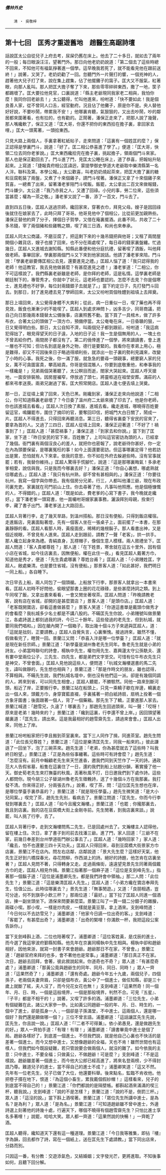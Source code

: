 

##### 儒林外史
　　`清 ‧ 吳敬梓`

* * *

## 第十七回　匡秀才重遊舊地　趙醫生高踞詩壇

話說匡太公自從兒子上府去考，尿屎仍舊在床上。他去了二十多日，就如去了兩年的一般；每日眼淚汪汪，望著門外。那日向他老奶奶說道：「第二個去了這些時總不回來，不知他可有福氣掙著進一個學。這早晚我若死了，就不能看見他在跟前送終！」說著，又哭了。老奶奶勸了一回。忽聽門外一片聲打的響，一個兇神的人，趕著他大兒子打了來，說在集上趕集，佔了他擺攤子的窩子。匡大又不服氣，紅著眼，向那人亂叫。那人把匡大擔子奪了下來，那些零零碎碎東西，撒了一地，筐子都踢壞了。匡大要拉他見官，口裏說道：「縣主老爺現同我家老二相與，我怕你麼！我同你回老爺去！」太公聽得，忙叫他進來，吩咐道：「快不要如此！我是個良善人家，從不曾同人口舌，經官動府。況且佔了他攤子，原是你不是。央人替他好好說，不要吵鬧，帶累我不安！」他哪裏肯聽，氣狠狠的，又出去吵鬧，吵的鄰居都來圍著看，也有拉的，也有勸的。正鬧著，潘保正走來了，把那人說了幾聲，那人嘴纔軟了，保正又道：「匡大哥，你還不把你的東西拾在擔子裏，拿回家去哩，」匡大一頭罵著，一頭拾東西。

只見大路上兩個人，手裏拿著紅紙帖子，走來問道：「這裏有一個姓匡的麼？」保正認得是學裏門斗，說道：「好了。匡二相公恭喜進了學了。」便道：「匡大哥，快領二位去同你老爹說。」匡大東西纔拾完在擔子裏，挑起擔子，領兩個門斗來家。那人也是保正勸回去了。門斗進了門，見匡太公睡在床上，道了恭喜，把報帖升貼起來。上寫道：「捷報貴府相公匡諱迥，蒙提學御史學道大老爺取中樂清縣第一名人泮。聯科及第。本學公報。」太公歡喜，叫老奶奶燒起茶來，把匡大擔了裏的糖和豆腐乾裝了兩盤，又煮了十來個雞子，請門斗喫著。潘保正又拿了十來個雞子來賀喜，一總煮了出來，留著潘老爹陪門斗喫飯。飯罷，太公拿出二百文來做報錢，門斗嫌少。太公道：「我乃赤貧之人，又遭了回祿。小兒的事，勞二位來，這些須當甚麼；權為一茶之敬。」潘老爹又說了一番，添了一百文，門斗去了。

直到四五日後，匡超人送過宗師，纔回家來，穿著衣巾，拜見父母。嫂子是因回祿後就住在娘家去了，此時只拜了哥哥。他哥見他中了個相公，比從前更加親熱些。潘保正替他約齊了分子，擇個日子賀學，又借在庵裏擺酒。此番不同，共收了二十多吊錢，宰了兩個豬和些雞鴨之類，喫了兩三日酒，和尚也來奉承。

匡超人同太公商議，不磨豆腐了，把這剩下來的十幾吊錢把與他哥；又租了兩間屋開個小雜貨店，嫂子也接了回來，也不分在兩處喫了，每日尋的錢家裏盤纏。忙過幾日，匡超人又進城去謝知縣。知縣此番便和他分庭抗禮，留著喫了酒飯，叫他拜做老師。事畢回家，學裏那兩個門斗又下來到他家說話。他請了潘老爹來陪。門斗說：「學裏老爺要傳匡相公去見，還要進見之禮。」匡超人惱了道：「我只認得我的老師！他這教官，我去見他做甚麼？有甚麼進見之禮！」潘老爹道：「二相公，你不可這樣說了。我們縣裏老爺雖是老師，是你拜的老師，這是私情。這學裏老師是朝廷制下的，專管秀才。你就中了狀元，這老師也要認的。怎麼不去見？你是個寒士，進見禮也不好爭，每位封兩錢銀子去就是了。」當下約定日子，先打發門斗回去。到那日，封了進見禮去見了學師回來，太公又吩咐買個牲醴到祖墳上去拜奠。

那日上墳回來，太公覺得身體不大爽利；從此，病一日重似一日，喫了藥也再不得見效，飯食也漸漸少的不能喫了。匡超人到處求神問卜，凶多吉少，同哥商議，把自己向日那幾兩本錢替太公備後事，店裏照舊不動。當下買了一具棺木，做了許多布衣，合著太公的頭做了一頂方巾，預備停當。太公奄奄在床，一日昏聵的狠，一日又覺得明白些。那日，太公自知不濟，叫兩個兒子都到跟前，吩咐道：「我這病犯得拙了，眼見得望天的日子遠，入地的日子近！我一生是個無用的人，一塊土也不曾丟給你們，兩間房子都沒有了。第二的僥倖進了一個學，將來讀讀書，會上進一層也不可知；但功名到底是身外之物，德行是要緊的。我看你在孝弟上用心，極是難得，卻又不可因後來日子略過得順利些，就添出一肚子裏的勢利見識來，改變了小時的心事。我死之後，你一滿了服，就急急的要尋一頭親事，總要窮人家的兒女，萬不可貪圖富貴，攀高結貴。你哥是個混賬人，你要到底敬重他，和奉事我的一樣纔是！」兄弟兩個哭著聽了，太公瞑目而逝，閤家大哭起來。匡超人呼天搶地，一面安排裝殮。因房屋褊窄，停放過了頭七，將靈柩送在祖塋安葬。滿莊的人都來弔孝送喪。兩弟兄謝過了客。匡大照常開店。匡超人逢七便去墳上哭奠。

那一日，正從墳上奠了回來，天色已黑。剛纔到家，潘保正走來向他說道：「二相公，你可知道縣裏老爺壞了？今日委了溫州府二太爺來摘了印去了。他是你老師，你也該進城去看看。」匡超人次日換了素服，進城去看。纔走進城，哪曉得百姓要留這官，鳴鑼罷市，圍住了摘印的官，要奪回印信，把城門大白日關了，鬧成一片。匡超人不得進去，只得回來再聽消息。第三日，聽得省裏委下安民的官來了，要拿為首的人。又過了三四日，匡超人從墳上回來，潘保正迎著道：「不好了！禍事到了！」匡超人道：「甚麼禍事？」潘保正道：「到家去和你說。」當下到了匡家，坐下道：「昨日安民的官下來，百姓散了，上司叫這官密訪為頭的人，已經拿了幾個。衙門裏有兩個沒良心的差人，就把你也密報了，說老爺待你甚好，你一定在內為頭要保留，是哪裏冤枉的事！如今上面還要密訪。但這事哪裏定得？他若訪出是實，恐怕就有人下來拿。依我的意思，你不如在外府去躲避些時。沒有官事就罷；若有，我替你維持。」匡超人驚得手慌腳忙，說道：「這是那哪裏晦氣！多承老爹相愛，說信與我，只是我而今哪裏去好？」潘保正道：「你自心裏想，哪處熟就往哪處去。」匡超人道：「我只有杭州熟，卻不曾有甚相與的。」潘保正道：「你要往杭州，我寫一個字與你帶去。我有個房分兄弟，行三，人都叫他潘三爺，現在布政司裏充吏。家裏就在司門前山上住。你去尋著了他，凡事叫他照應。他是個極慷慨的人，不得錯的。」匡超人道：「既是如此，費老爹的心寫下書子，我今晚就走纔好。」當下潘老爹一頭寫書，他一面囑咐哥嫂家裏事務，灑淚拜別母親，拴束行李，藏了書子出門。潘老爹送上大路回去。

匡超人背著行李，走了幾天旱路，到溫州搭船。那日沒有便船，只得到飯店權宿。走進飯店，見裏面點著燈，先有一個客人坐在一張桌子上，面前擺了一本書，在那裏靜靜的看。匡超人看那人時，黃瘦面皮，稀稀的幾根鬍子。那人看書出神，又是個近視眼，不曾見有人進來。匡超人走到跟前，請教了一聲「老客」，拱一拱手。那人纔立起身來為禮。青絹直身，瓦楞帽子，像個生意人模樣。兩人敘禮坐下。匡超人問道：「客人貴鄉尊姓？」那人道：「在下姓景，寒舍就在這五十里外，因有個小店在省城，如今往店裏去，因無便船，權在此住一夜。」看見匡超人戴著方巾，知道他是秀才，便道：「先生貴處哪裏？尊姓台甫？」匡超人道：「小弟賤姓匡，字超人。敝處樂清。也是要住省城，沒有便船。」那景客人道：「如此甚好，我們明日一同上船。」各自睡下。

次日早去上船，兩人同包了一個頭艙。上船放下行李，那景客人就拿出一本書來看。匡超人初時不好問他，偷眼望那書上圈的花花碌碌，是些甚麼詩詞之類。到上午同喫了飯，又拿出書來看看，一會又閒坐著喫茶。匡超人問道：「昨晚請教老客，說有店在省城，卻開的是甚麼寶店？」景客人道：「是頭巾店。」匡超人道：「老客既開寶店，卻看這書做甚麼？」景客人笑道：「你道這書單是戴頭巾做秀才的會看麼？我杭城多少名士都是不講八股的。不瞞匡先生你說，小弟賤號叫做景蘭江，各處詩選上都刻過我的詩，今已二十餘年。這些發過的老先生，但到杭城，就要同我們唱和。」因在艙內開了一個箱子，取出幾十個斗方子來遞與匡超人，道：「這就是拙刻，正要請教。」匡超人自覺失言，心裏慚愧。接過詩來，雖然不懂，假做看完了，瞎贊一回。景蘭江又問：「恭喜入泮是哪一位學臺？」匡超人道：「就是現在新任宗師。」景蘭江道：「新學臺是湖州魯老先生同年。魯老先生就是小弟的詩友。小弟當時聯句的詩會，楊執中先生，權勿用先生、嘉興蘧太守公孫駪夫、還有婁中堂兩位公子，三先生、四先生，都是弟們文字至交。可惜有位牛布衣先生只是神交，不曾會面。」匡超人見他說這些人，便問道：「杭城文瀚樓選書的馬二先生，諱叫做靜的，先生想也相與？」景蘭江道：「那是作時文的朋友，雖也認得，不算相與。不瞞先生說，我們杭城名壇中，倒也沒有他們這一派。卻是有幾個同調的人，將來到省，可以同先生相會。」匡超人聽罷，不勝駭然。同他一路來到斷河頭，船近了岸，正要搬行李。景蘭江站在船頭上，只見一乘轎子歇在岸邊，轎裏走出一個人來，頭戴方巾，身穿寶藍直裰，手裏搖著一把白紙詩扇，扇柄上拴著一個方象牙圖書；後面跟著一個人，背了一個藥箱。那先生下了轎，正要進那人家去。景蘭江喊道：「趙雪兄，久違了！哪裏去？」那趙先生回過頭來，叫一聲：「哎呀！原來是老弟！幾時來的？」景蘭江道：「纔到這裏，行李還不曾上岸。」因回頭望著艙裏道：「匡先生，請出來。這是我最相好的趙雪齋先生，請過來會會。」匡超人出來，同他上了岸。

景蘭江吩咐船家把行李且搬到茶室裏來。當下三人同作了揖，同進茶室。趙先生問道：「此位長兄尊姓？」景蘭江道：「這位是樂清匡先生，同我一船來的。」彼此謙遜了一回坐下，泡了三碗茶來。趙先生道：「老弟，你為甚麼就去了這些時？叫我終日盼望。」景蘭江道：「正是為些俗事纏著。這些時可有詩會麼？」趙先生道：「怎麼沒有。前月中翰顧老先生來天竺進香，邀我們同到天竺作了一天的詩。通政范大人告假省墓，船隻在這裏住了一日，還約我們到船上拈題分韻，著實擾了他一天。御史荀老先生來打撫臺的秋風，丟著秋風不打，日日邀我們到下處作詩。這些人都問你。現今胡三公子替湖州魯老先生徵輓詩，送了十幾個斗方在我那裏。我打發不清。你來得正好，分兩張去作。」說著，喫了茶，問：「這位匡先生想也在庠，是哪位學臺手裏恭喜的？」景蘭江道：「就是現任學臺。」趙先生微笑道：「是大小兒同案。」喫完了茶，趙先生先別，看病去了。景蘭江問道：「匡先生，你而今行李發到哪裏去？」匡超人道：「如今且攏文瀚樓。」景蘭江道：「也罷﹔你攏那裏去，我且到店裏。我的店在豆腐橋大街上金剛寺前。先生閒著，到我店裏來談。」說罷，叫人挑了行李，去了。

匡超人背著行李，走到文瀚樓問馬二先生，已是回處州去了。文瀚樓主人認得他，留在樓上住。次日，拿了書子到司前去找潘三爺。進了門，家人回道：「三爺不在家，前幾日奉差到台州學道衙門辦公事去了。」匡超人道：「幾時回家？」家人道：「纔去，怕不也還要三四十天功夫。」匡超人只得回來，尋到豆腐橋大街景家方巾店裏，景蘭江不在店內。問左右店鄰，店鄰說道：「景大先生麼？這樣好天氣，他先生正好到六橋探春光，尋花問柳，作西湖上的詩。絕好的詩題，他怎肯在店裏坐著？」匡超人見問不著，只得轉身又走。走過兩條街，遠遠望見景先生同著兩個戴方巾的走，匡超人相見作揖。景蘭江指著那一個麻子道：「這位是支劍峰先生。」指著那一個鬍子道：「這位是浦墨卿先生。都是我們詩會中領袖。」那二人問：「此位先生？」景蘭江道：「這是樂清匡超人先生。」匡超人道：「小弟方纔在寶店奉拜先生，恰值公出。此時往哪裏去？」景先生道：「無事閒遊。」又道：「良朋相遇，豈可分途，何不到旗亭小飲三杯？」那兩位道：「最好。」當下拉了匡超人同進一個酒店，揀一副坐頭坐下。酒保來問要甚麼菜。景蘭江叫了一賣一錢二分銀子的雜膾，兩碟小喫。那小喫，一樣是炒肉皮，一樣就是黃豆芽。拿上酒來。支劍峰問道：「今日何以不去訪雪兄？」浦墨卿道：「他家今日讌一位出奇的客。」支劍峰道：「客罷了，有甚麼出奇？」浦墨卿道：「出奇的緊哩！你滿飲一杯，我把這段公案告訴你。」

當下支劍峰斟上酒，二位也陪著喫了。浦墨卿道：「這位客姓黃，是戊辰的進士，而今選了我這寧波府鄞縣知縣。他先年在京裏同楊執中先生相與。楊執中卻和趙爺相好，因他來浙，就寫一封書子來會趙爺。趙爺那日不在家，不曾會。」景蘭江道：「趙爺官府來拜的也多，會不著他也是常事。」浦墨卿道：「那日真正不在家。次日，趙爺去回拜，會著，彼此敘說起來。你道奇也不奇？」眾人道：「有甚麼奇處？」浦墨卿道：「那黃公竟與趙爺生的同年、同月、同日、同時！」眾人一齊道：「這果然奇了！」浦墨卿道：「還有奇處。趙爺今年五十九歲，兩個兒子，四個孫子，老兩個夫妻齊眉，只卻是個布衣，黃公中了一個進士，做任知縣，卻是三十歲上就斷了絃，夫人沒了，而今兒花女花也無！」支劍峰道：「這果然奇！同一個年、月、日、時，一個是這般境界，一個是那般境界，判然不合。可見『五星』、『子平』都是不相干的！」說著，又喫了許多的酒。浦墨卿道：「三位先生，小弟有個疑難在此，諸公大家參一參。比如黃公同趙爺一般的年、月、日、時生的，一個中了進士，卻是孤身一人﹔一個卻是子孫滿堂，不中進士。這兩個人，還是哪一個好？我們還是願做哪一個？」三位不曾言語。浦墨卿道：「這話讓匡先生先說，匡先生，你且說一說。」匡超人道：「『二者不可得兼』。依小弟愚見，還是做趙先生的好。」眾人一齊拍手道：「有理！有理！」浦墨卿道：「讀書畢竟中進士是個了局。趙爺各樣好了，到底差一個進士。不但我們說，就是他自己心裏也不快活的是差著一個進士。而今又想中進士，又想像趙爺的全福，天也不肯！雖然世間也有這樣人，但我們如今既設疑難，若只管說要合做兩個人，就沒的難了。如今依我的主意：只中進士，不要全福；只做黃公，不做趙爺！可是麼？」支劍峰道：「不是這樣說。趙爺雖差著一個進士，而今他大公郎已經高進了，將來名登兩榜，少不得封誥乃尊。難道兒子的進士，當不得自己的進士不成？」浦墨卿笑道：「這又不然。先年有一位老先生，兒子已做了大位，他還要科舉。後來點名，監臨不肯收他。他把卷子摜在地下，恨道：『為這個小畜生，累我戴個假紗帽！』這樣看來，兒子的到底當不得自己的！」景蘭江道：「你們都說的是隔壁帳。都斟起酒來滿滿的喫三杯，聽我說。」支劍峰道：「說的不是怎樣？」景蘭江道：「說的不是，倒罰三杯。」眾人道：「這沒的說。」當下斟上酒喫著。景蘭江道：「眾位先生所講中進士，是為名？是為利？」眾人道：「是為名。」景蘭江道：「可知道趙爺雖不曾中進士，外邊詩選上刻著他的詩幾十處，行遍天下，哪個不曉得有個趙雪齋先生？只怕比進士享名多著哩！」說罷，哈哈大笑。眾人都一齊道：「這果然說的快暢！」一齊乾了酒。

匡超人聽得，纔知道天下還有這一種道理。景蘭江道：「今日我等雅集，即拈『樓』字為韻，回去都作了詩，寫在一個紙上，送在匡先生下處請教。」當下同出店來，分路而別。

只因這一番，有分教：交遊添氣色，又結婚姻；文字發光芒，更將進取。不知後事如何，且聽下回分解。

* * *

